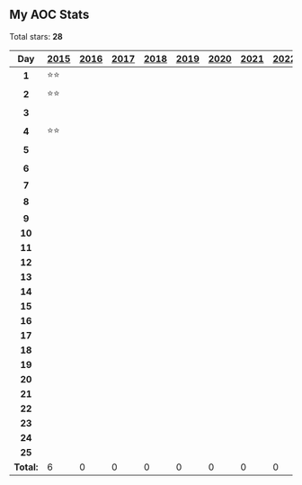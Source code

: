 ## My AOC Stats

Total stars: **28**

|    Day     | [2015][link-2015] | [2016][link-2016] | [2017][link-2017] | [2018][link-2018] | [2019][link-2019] | [2020][link-2020] | [2021][link-2021] | [2022][link-2022] | [2023][link-2023] | [2024][link-2024] |
| :--------: | :---------------- | :---------------- | :---------------- | :---------------- | :---------------- | :---------------- | :---------------- | :---------------- | :---------------- | :---------------- |
|   **1**    | ⭐⭐              |                   |                   |                   |                   |                   |                   |                   | ⭐⭐              | ⭐⭐              |
|   **2**    | ⭐⭐              |                   |                   |                   |                   |                   |                   |                   | ⭐⭐              | ⭐⭐              |
|   **3**    |                   |                   |                   |                   |                   |                   |                   |                   | ⭐⭐              | ⭐⭐              |
|   **4**    | ⭐⭐              |                   |                   |                   |                   |                   |                   |                   | ⭐⭐              | ⭐⭐              |
|   **5**    |                   |                   |                   |                   |                   |                   |                   |                   | ⭐                | ⭐⭐              |
|   **6**    |                   |                   |                   |                   |                   |                   |                   |                   | ⭐⭐              |                   |
|   **7**    |                   |                   |                   |                   |                   |                   |                   |                   |                   |                   |
|   **8**    |                   |                   |                   |                   |                   |                   |                   |                   | ⭐                |                   |
|   **9**    |                   |                   |                   |                   |                   |                   |                   |                   |                   |                   |
|   **10**   |                   |                   |                   |                   |                   |                   |                   |                   |                   |                   |
|   **11**   |                   |                   |                   |                   |                   |                   |                   |                   |                   |                   |
|   **12**   |                   |                   |                   |                   |                   |                   |                   |                   |                   |                   |
|   **13**   |                   |                   |                   |                   |                   |                   |                   |                   |                   |                   |
|   **14**   |                   |                   |                   |                   |                   |                   |                   |                   |                   |                   |
|   **15**   |                   |                   |                   |                   |                   |                   |                   |                   |                   |                   |
|   **16**   |                   |                   |                   |                   |                   |                   |                   |                   |                   |                   |
|   **17**   |                   |                   |                   |                   |                   |                   |                   |                   |                   |                   |
|   **18**   |                   |                   |                   |                   |                   |                   |                   |                   |                   |                   |
|   **19**   |                   |                   |                   |                   |                   |                   |                   |                   |                   |                   |
|   **20**   |                   |                   |                   |                   |                   |                   |                   |                   |                   |                   |
|   **21**   |                   |                   |                   |                   |                   |                   |                   |                   |                   |                   |
|   **22**   |                   |                   |                   |                   |                   |                   |                   |                   |                   |                   |
|   **23**   |                   |                   |                   |                   |                   |                   |                   |                   |                   |                   |
|   **24**   |                   |                   |                   |                   |                   |                   |                   |                   |                   |                   |
|   **25**   |                   |                   |                   |                   |                   |                   |                   |                   |                   |                   |
| **Total:** | 6                 | 0                 | 0                 | 0                 | 0                 | 0                 | 0                 | 0                 | 12                | 10                |

[link-2015]: https://github.com/ShubhamVerma1811/advent-of-code/tree/main/src/2015
[link-2016]: https://github.com/ShubhamVerma1811/advent-of-code/tree/main/src/2016
[link-2017]: https://github.com/ShubhamVerma1811/advent-of-code/tree/main/src/2017
[link-2018]: https://github.com/ShubhamVerma1811/advent-of-code/tree/main/src/2018
[link-2019]: https://github.com/ShubhamVerma1811/advent-of-code/tree/main/src/2019
[link-2020]: https://github.com/ShubhamVerma1811/advent-of-code/tree/main/src/2020
[link-2021]: https://github.com/ShubhamVerma1811/advent-of-code/tree/main/src/2021
[link-2022]: https://github.com/ShubhamVerma1811/advent-of-code/tree/main/src/2022
[link-2023]: https://github.com/ShubhamVerma1811/advent-of-code/tree/main/src/2023
[link-2024]: https://github.com/ShubhamVerma1811/advent-of-code/tree/main/src/2024
